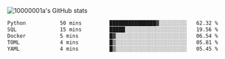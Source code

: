 ![10000001a's GitHub stats](https://github-readme-stats.vercel.app/api?username=10000001a&show_icons=true&theme=onedark&count_private=true)

<!-- [![Top Langs](https://github-readme-stats.vercel.app/api/top-langs/?username=10000001a&layout=compact&theme=onedark&langs_count=5)](https://github.com/anuraghazra/github-readme-stats) -->
<!--
**10000001a/10000001a** is a ✨ _special_ ✨ repository because its `README.md` (this file) appears on your GitHub profile.

Here are some ideas to get you started:

- 🔭 I’m currently working on ...
- 🌱 I’m currently learning ...
- 👯 I’m looking to collaborate on ...
- 🤔 I’m looking for help with ...
- 💬 Ask me about ...
- 📫 How to reach me: ...
- 😄 Pronouns: ...
- ⚡ Fun fact: ...
-->

<!--START_SECTION:waka-->

```txt
Python           50 mins         ███████████████▓░░░░░░░░░   62.32 %
SQL              15 mins         █████░░░░░░░░░░░░░░░░░░░░   19.56 %
Docker           5 mins          █▓░░░░░░░░░░░░░░░░░░░░░░░   06.54 %
TOML             4 mins          █▒░░░░░░░░░░░░░░░░░░░░░░░   05.81 %
YAML             4 mins          █▒░░░░░░░░░░░░░░░░░░░░░░░   05.45 %
```

<!--END_SECTION:waka-->

